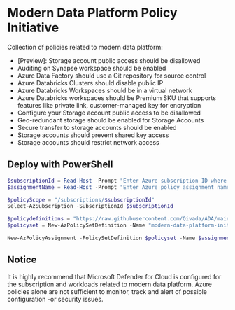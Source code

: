 # Modern Data Platform Policy Initiative

Collection of policies related to modern data platform:
- [Preview]: Storage account public access should be disallowed
- Auditing on Synapse workspace should be enabled
- Azure Data Factory should use a Git repository for source control
- Azure Databricks Clusters should disable public IP
- Azure Databricks Workspaces should be in a virtual network
- Azure Databricks workspaces should be Premium SKU that supports features like private link, customer-managed key for encryption
- Configure your Storage account public access to be disallowed
- Geo-redundant storage should be enabled for Storage Accounts
- Secure transfer to storage accounts should be enabled
- Storage accounts should prevent shared key access
- Storage accounts should restrict network access

## Deploy with PowerShell

````powershell
$subscriptionId = Read-Host -Prompt "Enter Azure subscription ID where to deploy initiative definition"
$assignmentName = Read-Host -Prompt "Enter Azure policy assignment name"

$policyScope = "/subscriptions/$subscriptionId"
Select-AzSubscription -SubscriptionId $subscriptionId

$policydefinitions = "https://raw.githubusercontent.com/Qivada/ADA/main/AzureDeployment/policy/modern-data-platform-initiative/azurepolicyset.definitions.json"
$policyset = New-AzPolicySetDefinition -Name "modern-data-platform-initiative" -DisplayName "Modern data platform policy initiative" -Description "Collection of policies related to modern data platform" -PolicyDefinition $policydefinitions

New-AzPolicyAssignment -PolicySetDefinition $policyset -Name $assignmentName -Scope $policyScope
````

## Notice

It is highly recommend that Microsoft Defender for Cloud is configured for the subscription and workloads related to modern data platform. Azure policies alone are not sufficient to monitor, track and alert of possible configuration -or security issues.
